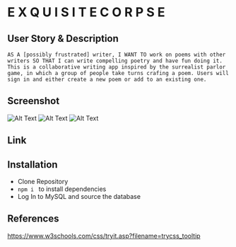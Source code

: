 # E X Q U I S I T E C O R P S E

## User Story & Description 
```
AS A [possibly frustrated] writer, I WANT TO work on poems with other writers SO THAT I can write compelling poetry and have fun doing it.
This is a collaborative writing app inspired by the surrealist parlor game, in which a group of people take turns crafing a poem. Users will sign in and either create a new poem or add to an existing one. 
```


## Screenshot
![Alt Text](screenshot.png)
![Alt Text](screenshot.png)
![Alt Text](screenshot.png)

## Link


## Installation  
- Clone Repository
- ```npm i ``` to install dependencies
- Log In to MySQL and source the database

## References
https://www.w3schools.com/css/tryit.asp?filename=trycss_tooltip